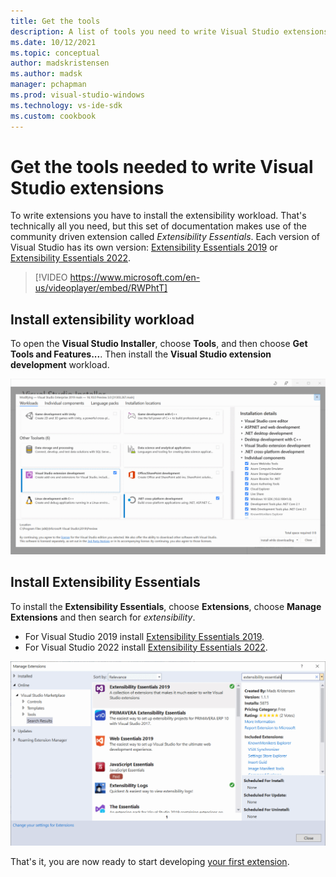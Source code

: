 ```yaml
---
title: Get the tools
description: A list of tools you need to write Visual Studio extensions and how to install them.
ms.date: 10/12/2021
ms.topic: conceptual
author: madskristensen
ms.author: madsk
manager: pchapman
ms.prod: visual-studio-windows
ms.technology: vs-ide-sdk
ms.custom: cookbook
---
```

# Get the tools needed to write Visual Studio extensions

To write extensions you have to install the extensibility workload. That's technically all you need, but this set of documentation makes use of the community driven extension called *Extensibility Essentials*. Each version of Visual Studio has its own version: [Extensibility Essentials 2019](https://marketplace.visualstudio.com/items?itemName=MadsKristensen.ExtensibilityEssentials2019) or [Extensibility Essentials 2022](https://marketplace.visualstudio.com/items?itemName=MadsKristensen.ExtensibilityEssentials2022).

> [!VIDEO https://www.microsoft.com/en-us/videoplayer/embed/RWPhtT]

## Install extensibility workload

To open the **Visual Studio Installer**, choose **Tools**, and then choose **Get Tools and Features...**. Then install the **Visual Studio extension development** workload.

![VS Installer showing the extensibility workload](../media/vs-installer.png)

## Install Extensibility Essentials
To install the **Extensibility Essentials**, choose **Extensions**, choose **Manage Extensions** and then search for *extensibility*.

* For Visual Studio 2019 install [Extensibility Essentials 2019](https://marketplace.visualstudio.com/items?itemName=MadsKristensen.ExtensibilityEssentials2019).
* For Visual Studio 2022 install [Extensibility Essentials 2022](https://marketplace.visualstudio.com/items?itemName=MadsKristensen.ExtensibilityEssentials2022).

![Install Extensibility Essentials from the Extension Manager dialog](../media/install-ext-essentials.png)

That's it, you are now ready to start developing [your first extension](your-first-extension.md).
